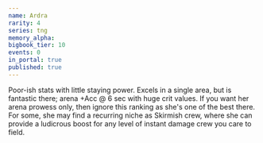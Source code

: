 ```yaml
---
name: Ardra
rarity: 4
series: tng
memory_alpha:
bigbook_tier: 10
events: 0
in_portal: true
published: true
---
```


Poor-ish stats with little staying power. Excels in a single area, but is fantastic there; arena +Acc @ 6 sec with huge crit values. If you want her arena prowess only, then ignore this ranking as she's one of the best there. For some, she may find a recurring niche as Skirmish crew, where she can provide a ludicrous boost for any level of instant damage crew you care to field.

